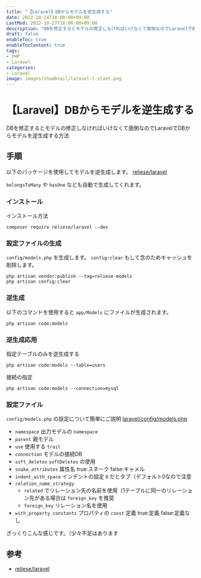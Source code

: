 ```yaml
---
title: "【Laravel】DBからモデルを逆生成する"
date: 2022-10-24T18:00:00+09:00
LastMod: 2022-10-27T18:00:00+09:00
description: "DBを修正するとモデルの修正しなければいけなくて面倒なのでLaravelでDBからモデルを逆生成する方法"
draft: false
enableToc: true
enableTocContent: true
tags: 
- PHP
- Laravel
categories: 
- Laravel
image: images/thumbnail/laravel-l-slant.png
---
```


# 【Laravel】DBからモデルを逆生成する
DBを修正するとモデルの修正しなければいけなくて面倒なのでLaravelでDBからモデルを逆生成する方法

## 手順
以下のパッケージを使用してモデルを逆生成します。
<a href="https://github.com/reliese/laravel" target="_blank" rel="nofollow noopener">reliese/laravel</a>

`belongsToMany` や `hasOne` なども自動で生成してくれます。

### インストール
インストール方法
```
composer require reliese/laravel --dev
```

### 設定ファイルの生成
`config/models.php` を生成します。
`config:clear` もして念のためキャッシュを削除します。

```
php artisan vendor:publish --tag=reliese-models
php artisan config:clear
```

### 逆生成
以下のコマンドを使用すると `app/Models` にファイルが生成されます。
```
php artisan code:models
```

### 逆生成応用
指定テーブルのみを逆生成する
```
php artisan code:models --table=users
```

接続の指定
```
php artisan code:models --connection=mysql
```

### 設定ファイル
`config/models.php` の設定について簡単にご説明
<a href="https://github.com/reliese/laravel/blob/v1.x/config/models.php" target="_blank" rel="nofollow noopener">laravel/config/models.php</a>

* `namespace` 出力モデルの `namespace`
* `parent` 親モデル
* `use` 使用する `trait`
* `connection` モデルの接続DB
* `soft_deletes` `softDeletes` の使用
* `snake_attributes` 属性名 true:スネーク false:キャメル
* `indent_with_space` インデントの設定 `0` だとタブ（デフォルト0なので注意
* `relation_name_strategy`
  * `related` でリレーション先の名前を使用（1テーブルに同一のリレーション先がある場合は `foreign_key` を推奨
  * `foreign_key` リレーション名を使用
* `with_property_constants` プロパティの `const` 定義 true:定義 false:定義なし

ざっくりこんな感じです。（少々不足はあります

## 参考
* <a href="https://github.com/reliese/laravel" target="_blank" rel="nofollow noopener">reliese/laravel</a>
